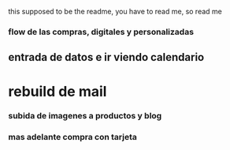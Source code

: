 this supposed to be the readme, you have to read me, so read me

### flow de las compras, digitales y personalizadas
## entrada de datos e ir viendo calendario
# rebuild de mail

### subida de imagenes a productos y blog

### mas adelante compra con tarjeta
